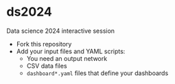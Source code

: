 # ds2024
Data science 2024 interactive session

- Fork this repository
- Add your input files and YAML scripts:
  - You need an output network
  - CSV data files
  - `dashboard*.yaml` files that define your dashboards



